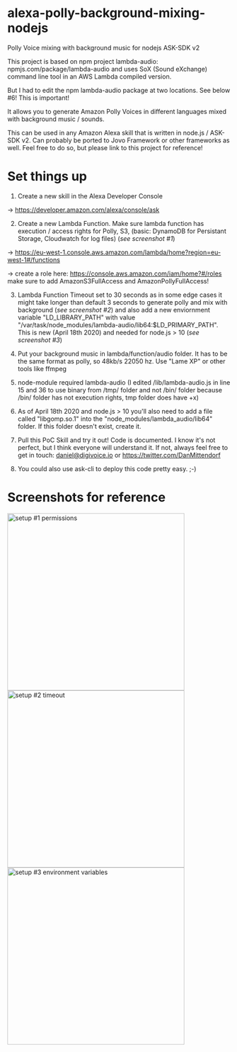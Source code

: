 # alexa-polly-background-mixing-nodejs
Polly Voice mixing with background music for nodejs ASK-SDK v2

This project is based on npm project lambda-audio: npmjs.com/package/lambda-audio and uses SoX (Sound eXchange) command line tool in an AWS Lambda compiled version.

But I had to edit the npm lambda-audio package at two locations. See below #6! This is important!

It allows you to generate Amazon Polly Voices in different languages mixed with background music / sounds. 

This can be used in any Amazon Alexa skill that is written in node.js / ASK-SDK v2. Can probably be ported to Jovo Framework or other frameworks as well. Feel free to do so, but please link to this project for reference!

# Set things up
1. Create a new skill in the Alexa Developer Console

-> https://developer.amazon.com/alexa/console/ask

2. Create a new Lambda Function. Make sure lambda function has execution / access rights for Polly, S3, (basic: DynamoDB for Persistant Storage, Cloudwatch for log files) (*see screenshot #1*)

-> https://eu-west-1.console.aws.amazon.com/lambda/home?region=eu-west-1#/functions

-> create a role here: https://console.aws.amazon.com/iam/home?#/roles make sure to add AmazonS3FullAccess and AmazonPollyFullAccess!

3. Lambda Function Timeout set to 30 seconds as in some edge cases it might take longer than default 3 seconds to generate polly and mix with background (*see screenshot #2*) and also add a new enviornment variable "LD_LIBRARY_PATH" with value "/var/task/node_modules/lambda-audio/lib64:$LD_PRIMARY_PATH". This is new (April 18th 2020) and needed for node.js > 10 (*see screenshot #3*)

4. Put your background music in lambda/function/audio folder. It has to be the same format as polly, so 48kb/s 22050 hz. Use "Lame XP" or other tools like ffmpeg

5. node-module required lambda-audio (I edited /lib/lambda-audio.js in line 15 and 36 to use binary from /tmp/ folder and not /bin/ folder because /bin/ folder has not execution rights, tmp folder does have +x)

6. As of April 18th 2020 and node.js > 10 you'll also need to add a file called "libgomp.so.1" into the "node_modules/lambda_audio/lib64" folder. If this folder doesn't exist, create it.

7. Pull this PoC Skill and try it out! Code is documented. I know it's not perfect, but I think everyone will understand it. If not, always feel free to get in touch: daniel@digivoice.io or https://twitter.com/DanMittendorf

8. You could also use ask-cli to deploy this code pretty easy. ;-)

# Screenshots for reference
<img width="400" alt="setup #1 permissions" src="https://digivoice.io/wp-content/uploads/2019/04/setup-things.jpg"/>
<img width="400" alt="setup #2 timeout" src="https://digivoice.io/wp-content/uploads/2019/04/setup-things_2.jpg"/>
<img width="400" alt="setup #3 environment variables" src="https://digivoice.io/wp-content/uploads/2020/04/environment-variables.png"/>

